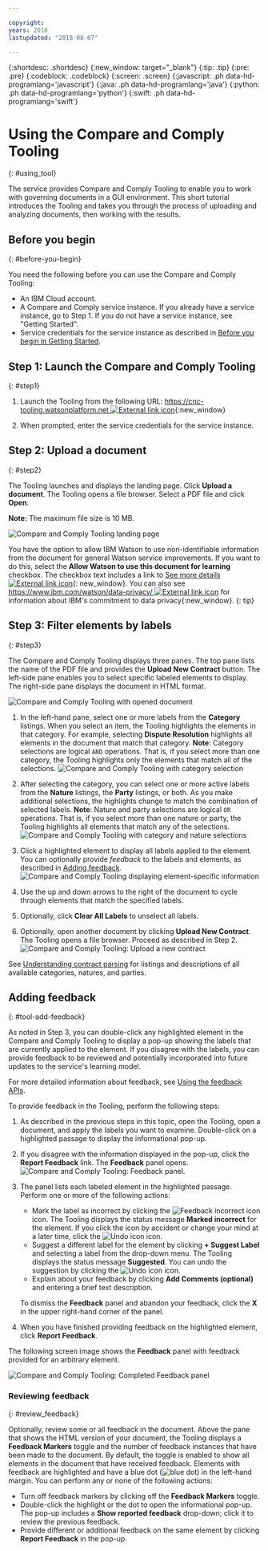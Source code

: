 ```yaml
---

copyright:
years: 2018
lastupdated: "2018-08-07"

---
```


{:shortdesc: .shortdesc}
{:new_window: target="_blank"}
{:tip: .tip}
{:pre: .pre}
{:codeblock: .codeblock}
{:screen: .screen}
{:javascript: .ph data-hd-programlang='javascript'}
{:java: .ph data-hd-programlang='java'}
{:python: .ph data-hd-programlang='python'}
{:swift: .ph data-hd-programlang='swift'}

# Using the Compare and Comply Tooling
{: #using_tool}

The service provides Compare and Comply Tooling to enable you to work with governing documents in a GUI environment. This short tutorial introduces the Tooling and takes you through the process of uploading and analyzing documents, then working with the results.

## Before you begin
{: #before-you-begin}

You need the following before you can use the Compare and Comply Tooling:

 - An IBM Cloud account.
 - A Compare and Comply service instance. If you already have a service instance, go to Step 1. If you do not have a service instance, see "Getting Started".
 - Service credentials for the service instance as described in [Before you begin in Getting Started](/docs/services/compare-comply/getting-started.html#before-you-begin).
 
## Step 1: Launch the Compare and Comply Tooling
{: #step1}

1. Launch the Tooling from the following URL: [https://cnc-tooling.watsonplatform.net ![External link icon](../../icons/launch-glyph.svg "External link icon")](https://cnc-tooling.watsonplatform.net){:new_window}

1. When prompted, enter the service credentials for the service instance.

## Step 2: Upload a document
{: #step2}

The Tooling launches and displays the landing page. Click **Upload a document**. The Tooling opens a file browser. Select a PDF file and click **Open**.

**Note:** The maximum file size is 10 MB.

![Compare and Comply Tooling landing page](images/tool-landing.png)

  You have the option to allow IBM Watson to use non-identifiable information from the document for general Watson service improvements. If you want to do this, select the **Allow Watson to use this document for learning** checkbox. The checkbox text includes a link to [See more details ![External link icon](../../icons/launch-glyph.svg "External link icon")](https://console.bluemix.net/docs/services/watson/getting-started-logging.html#controlling-request-logging-for-watson-services){: new_window}. You can also see [https://www.ibm.com/watson/data-privacy/ ![External link icon](../../icons/launch-glyph.svg "External link icon")](https://www.ibm.com/watson/data-privacy/) for information about IBM's commitment to data privacy{:new_window}.
  {: tip}

## Step 3: Filter elements by labels
{: #step3}

The Compare and Comply Tooling displays three panes. The top pane lists the name of the PDF file and provides the **Upload New Contract** button. The left-side pane enables you to select specific labeled elements to display. The right-side pane displays the document in HTML format.

![Compare and Comply Tooling with opened document](images/tooling-open-doc.png)
 
1. In the left-hand pane, select one or more labels from the **Category** listings. When you select an item, the Tooling highlights the elements in that category. For example, selecting **Dispute Resolution** highlights all elements in the document that match that category.
   **Note**: Category selections are logical `AND` operations. That is, if you select more than one category, the Tooling highlights only the elements that match all of the selections.
   ![Compare and Comply Tooling with category selection](images/tooling-category.png)
 
1. After selecting the category, you can select one or more active labels from the **Nature** listings, the **Party** listings, or both. As you make additional selections, the highlights change to match the combination of selected labels.
   **Note**: Nature and party selections are logical `OR` operations. That is, if you select more than one nature or party, the Tooling highlights all elements that match any of the selections.
   ![Compare and Comply Tooling with category and nature selections](images/tooling-cat-nature.png)
 
1. Click a highlighted element to display all labels applied to the element. You can optionally provide _feedback_ to the labels and elements, as described in [Adding feedback](#tool-add-feedback).
   ![Compare and Comply Tooling displaying element-specific information](images/tool-highlight.png)

1. Use the up and down arrows to the right of the document to cycle through elements that match the specified labels.

1. Optionally, click **Clear All Labels** to unselect all labels.

1. Optionally, open another document by clicking **Upload New Contract**. The Tooling opens a file browser. Proceed as described in Step 2.
   ![Compare and Comply Tooling: Upload a new contract](images/tooling-replace.png)

See [Understanding contract parsing](/docs/services/compare-comply/parsing.html#contract_parsing) for listings and descriptions of all available categories, natures, and parties.

## Adding feedback
{: #tool-add-feedback}

As noted in Step 3, you can double-click any highlighted element in the Compare and Comply Tooling to display a pop-up showing the labels that are currently applied to the element. If you disagree with the labels, you can provide feedback to be reviewed and potentially incorporated into future updates to the service's learning model.

For more detailed information about feedback, see [Using the feedback APIs](/docs/services/compare-comply/feedback.html#feedback).

To provide feedback in the Tooling, perform the following steps:

1. As described in the previous steps in this topic, open the Tooling, open a document, and apply the labels you want to examine. Double-click on a highlighted passage to display the informational pop-up.

1. If you disagree with the information displayed in the pop-up, click the **Report Feedback** link. The **Feedback** panel opens.
   ![Compare and Comply Tooling: Feedback panel](images/tool-feedback-panel.png).
   
1. The panel lists each labeled element in the highlighted passage. Perform one or more of the following actions:
   - Mark the label as incorrect by clicking the ![Feedback incorrect icon](images/mark-icon.png) icon. The Tooling displays the status message **Marked incorrect** for the element. If you click the icon by accident or change your mind at a later time, click the ![Undo icon](images/tool-undo.png) icon.
   - Suggest a different label for the element by clicking **+ Suggest Label** and selecting a label from the drop-down menu. The Tooling displays the status message **Suggested**. You can undo the suggestion by clicking the  ![Undo icon](images/tool-undo.png) icon.
   - Explain about your feedback by clicking **Add Comments (optional)** and entering a brief text description.
   
   To dismiss the **Feedback** panel and abandon your feedback, click the **X** in the upper right-hand corner of the panel.
   
1. When you have finished providing feedback on the highlighted element, click **Report Feedback**.

The following screen image shows the **Feedback** panel with feedback provided for an arbitrary element.

![Compare and Comply Tooling: Completed Feedback panel](images/tool-feedback-filled.png)

### Reviewing feedback
{: #review_feedback}

Optionally, review some or all feedback in the document. Above the pane that shows the HTML version of your document, the Tooling displays a **Feedback Markers** toggle and the number of feedback instances that have been made to the document. By default, the toggle is enabled to show all elements in the document that have received feedback. Elements with feedback are highlighted and have a blue dot (![blue dot](images/blue-dot.png)) in the left-hand margin. You can perform any or none of the following actions:
   - Turn off feedback markers by clicking off the **Feedback Markers** toggle.
   - Double-click the highlight or the dot to open the informational pop-up. The pop-up includes a **Show reported feedback** drop-down; click it to review the previous feedback.
   - Provide different or additional feedback on the same element by clicking **Report Feedback** in the pop-up.